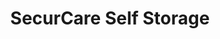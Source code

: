 ---
title: "SecurCare Self Storage"
url: /tulsa/securcare-self-storage-south-mingo-road-east-2/
shop: storage rental
---